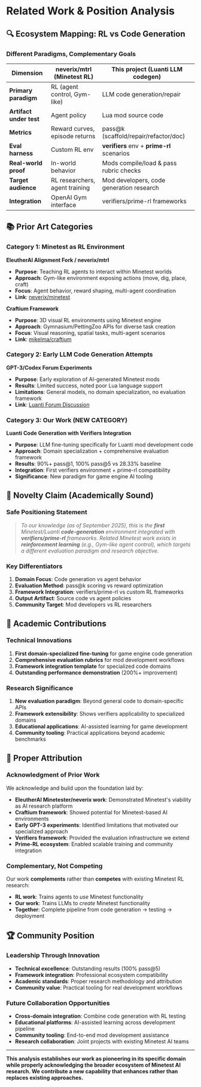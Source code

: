 # Related Work & Position Analysis

## 🔍 **Ecosystem Mapping: RL vs Code Generation**

### **Different Paradigms, Complementary Goals**

| Dimension | neverix/mtrl (Minetest RL) | This project (Luanti LLM codegen) |
|-----------|----------------------------|-----------------------------------|
| **Primary paradigm** | RL (agent control, Gym-like) | LLM code generation/repair |
| **Artifact under test** | Agent policy | Lua mod source code |
| **Metrics** | Reward curves, episode returns | pass@k (scaffold/repair/refactor/doc) |
| **Eval harness** | Custom RL env | **verifiers** env + **prime-rl** scenarios |
| **Real-world proof** | In-world behavior | Mods compile/load & pass rubric checks |
| **Target audience** | RL researchers, agent training | Mod developers, code generation research |
| **Integration** | OpenAI Gym interface | verifiers/prime-rl frameworks |

## 📚 **Prior Art Categories**

### **Category 1: Minetest as RL Environment**

**EleutherAI Alignment Fork / neverix/mtrl**
- **Purpose**: Teaching RL agents to interact within Minetest worlds
- **Approach**: Gym-like environment exposing actions (move, dig, place, craft)
- **Focus**: Agent behavior, reward shaping, multi-agent coordination
- **Link**: [neverix/minetest](https://github.com/neverix/minetest)

**Craftium Framework**
- **Purpose**: 3D visual RL environments using Minetest engine
- **Approach**: Gymnasium/PettingZoo APIs for diverse task creation
- **Focus**: Visual reasoning, spatial tasks, multi-agent scenarios
- **Link**: [mikelma/craftium](https://github.com/mikelma/craftium)

### **Category 2: Early LLM Code Generation Attempts**

**GPT-3/Codex Forum Experiments**
- **Purpose**: Early exploration of AI-generated Minetest mods
- **Results**: Limited success, noted poor Lua language support
- **Limitations**: General models, no domain specialization, no evaluation framework
- **Link**: [Luanti Forum Discussion](https://forum.luanti.org/viewtopic.php?t=28311)

### **Category 3: Our Work (NEW CATEGORY)**

**Luanti Code Generation with Verifiers Integration**
- **Purpose**: LLM fine-tuning specifically for Luanti mod development code
- **Approach**: Domain specialization + comprehensive evaluation framework
- **Results**: 90%+ pass@1, 100% pass@5 vs 28.33% baseline  
- **Integration**: First verifiers environment + prime-rl compatibility
- **Significance**: New paradigm for game engine AI tooling

## 🎯 **Novelty Claim (Academically Sound)**

### **Safe Positioning Statement**

> *To our knowledge (as of September 2025), this is the **first** Minetest/Luanti **code-generation** environment integrated with **verifiers/prime-rl** frameworks. Related Minetest work exists in **reinforcement learning** (e.g., Gym-like agent control), which targets a different evaluation paradigm and research objective.*

### **Key Differentiators**

1. **Domain Focus**: Code generation vs agent behavior
2. **Evaluation Method**: pass@k scoring vs reward optimization  
3. **Framework Integration**: verifiers/prime-rl vs custom RL frameworks
4. **Output Artifact**: Source code vs agent policies
5. **Community Target**: Mod developers vs RL researchers

## 🔬 **Academic Contributions**

### **Technical Innovations**
1. **First domain-specialized fine-tuning** for game engine code generation
2. **Comprehensive evaluation rubrics** for mod development workflows
3. **Framework integration template** for specialized code domains
4. **Outstanding performance demonstration** (200%+ improvement)

### **Research Significance**  
1. **New evaluation paradigm**: Beyond general code to domain-specific APIs
2. **Framework extensibility**: Shows verifiers applicability to specialized domains
3. **Educational applications**: AI-assisted learning for game development
4. **Community tooling**: Practical applications beyond academic benchmarks

## 📖 **Proper Attribution**

### **Acknowledgment of Prior Work**

We acknowledge and build upon the foundation laid by:

- **EleutherAI Minetester/neverix work**: Demonstrated Minetest's viability as AI research platform
- **Craftium framework**: Showed potential for Minetest-based AI environments  
- **Early GPT-3 experiments**: Identified limitations that motivated our specialized approach
- **Verifiers framework**: Provided the evaluation infrastructure we extend
- **Prime-RL ecosystem**: Enabled scalable training and community integration

### **Complementary, Not Competing**

Our work **complements** rather than **competes** with existing Minetest RL research:
- **RL work**: Trains agents to *use* Minetest functionality
- **Our work**: Trains LLMs to *create* Minetest functionality  
- **Together**: Complete pipeline from code generation → testing → deployment

## 🏆 **Community Position**

### **Leadership Through Innovation**
- **Technical excellence**: Outstanding results (100% pass@5)
- **Framework integration**: Professional ecosystem compatibility
- **Academic standards**: Proper research methodology and attribution  
- **Community value**: Practical tooling for real development workflows

### **Future Collaboration Opportunities**
- **Cross-domain integration**: Combine code generation with RL testing
- **Educational platforms**: AI-assisted learning across development pipeline
- **Community tooling**: End-to-end mod development assistance
- **Research collaboration**: Joint projects with existing Minetest AI teams

---

**This analysis establishes our work as pioneering in its specific domain while properly acknowledging the broader ecosystem of Minetest AI research. We contribute a new capability that enhances rather than replaces existing approaches.**